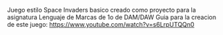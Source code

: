 Juego estilo Space Invaders basico creado como proyecto para la asignatura Lenguaje de Marcas de 1o de DAM/DAW
Guia para la creacion de este juego:  https://www.youtube.com/watch?v=s6LrpUTQQn0
